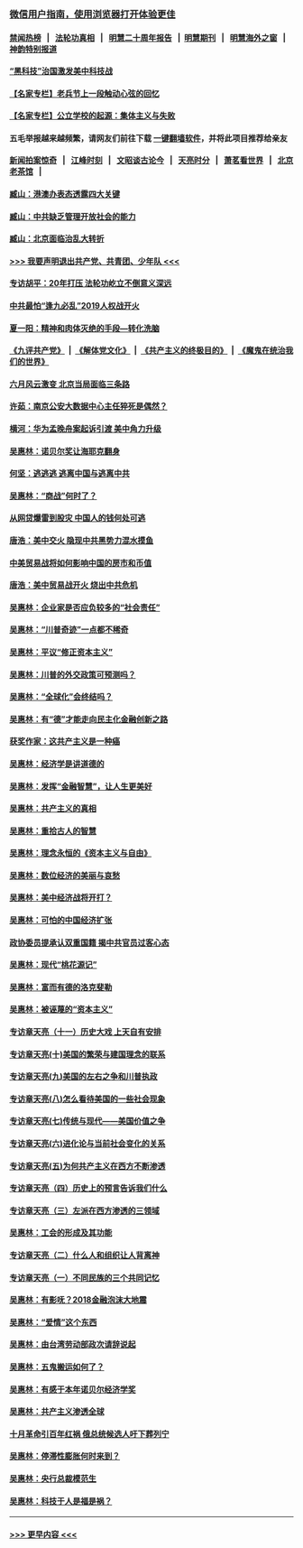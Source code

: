 ### [微信用户指南，使用浏览器打开体验更佳](https://github.com/gfw-breaker/banned-news1/blob/master/indexes/wechat-guide.md?t=0)
#### [禁闻热榜](热点新闻.md?t=0)  &nbsp;&nbsp;|&nbsp;&nbsp; [法轮功真相](https://github.com/gfw-breaker/truth/blob/master/README.md?t=0) &nbsp;&nbsp;|&nbsp;&nbsp; [明慧二十周年报告](https://github.com/gfw-breaker/mh-reports/blob/master/README.md?t=0) &nbsp;&nbsp;|&nbsp;&nbsp;[明慧期刊](https://github.com/gfw-breaker/mh-qikan) &nbsp;&nbsp;|&nbsp;&nbsp; [明慧海外之窗](https://github.com/gfw-breaker/mh-news/blob/master/README.md?t=0) &nbsp;&nbsp;|&nbsp;&nbsp; [神韵特别报道](https://github.com/gfw-breaker/mh-news/blob/master/shenyun.md?t=0)
#### [“黑科技”治国激发美中科技战](../pages/nsc423/n11638056.md?t=02032101) 
#### [【名家专栏】老兵节上一段触动心弦的回忆](../pages/nsc423/n11646016.md?t=02032101) 
#### [【名家专栏】公立学校的起源：集体主义与失败](../pages/nsc423/n11601833.md?t=02032101) 
#### 五毛举报越来越频繁，请网友们前往下载 [一键翻墙软件](https://github.com/gfw-breaker/ssr-accounts)，并将此项目推荐给亲友
#### [新闻拍案惊奇](https://github.com/gfw-breaker/banned-news1/blob/master/pages/link4.md) &nbsp;&nbsp;|&nbsp;&nbsp; [江峰时刻](https://github.com/gfw-breaker/banned-news1/blob/master/pages/link4.md) &nbsp;&nbsp;|&nbsp;&nbsp; [文昭谈古论今](https://github.com/gfw-breaker/banned-news1/blob/master/pages/link4.md) &nbsp;&nbsp;|&nbsp;&nbsp; [天亮时分](https://github.com/gfw-breaker/banned-news1/blob/master/pages/link4.md) &nbsp;&nbsp;|&nbsp;&nbsp; [萧茗看世界](https://github.com/gfw-breaker/banned-news1/blob/master/pages/link4.md) &nbsp;&nbsp;|&nbsp;&nbsp; [北京老茶馆](https://github.com/gfw-breaker/banned-news1/blob/master/pages/link4.md) &nbsp;&nbsp;|&nbsp;&nbsp; 
#### [臧山：港澳办表态透露四大关键](../pages/nsc423/n11421628.md?t=02032101) 
#### [臧山：中共缺乏管理开放社会的能力](../pages/nsc423/n11407457.md?t=02032101) 
#### [臧山：北京面临治乱大转折](../pages/nsc423/n11406895.md?t=02032101) 
#### [>>> 我要声明退出共产党、共青团、少年队 <<<](https://github.com/begood0513/goodnews/blob/master/quit/letter.md) 
#### [专访胡平：20年打压 法轮功屹立不倒意义深远](../pages/nsc423/n11398800.md?t=02032101) 
#### [中共最怕“逢九必乱”2019人权战开火](../pages/nsc423/n11385248.md?t=02032101) 
#### [夏一阳：精神和肉体灭绝的手段—转化洗脑](../pages/nsc423/n11368250.md?t=02032101) 
#### [《九评共产党》](https://github.com/begood0513/9ping.md/blob/master/README.md) &nbsp;|&nbsp; [《解体党文化》](../../../../jtdwh.md/blob/master/README.md)  &nbsp;|&nbsp; [《共产主义的终极目的》](../../../../gczydzjmd.md/blob/master/README.md) &nbsp;|&nbsp; [《魔鬼在统治我们的世界》](../../../../mgztzwmdsj.md/blob/master/README.md) 
#### [六月风云激变 北京当局面临三条路](../pages/nsc423/n11313668.md?t=02032101) 
#### [许茹：南京公安大数据中心主任猝死是偶然？](../pages/nsc423/n11064744.md?t=02032101) 
#### [横河：华为孟晚舟案起诉引渡 美中角力升级](../pages/nsc423/n11027230.md?t=02032101) 
#### [吴惠林：诺贝尔奖让海耶克翻身](../pages/nsc423/n10890049.md?t=02032101) 
#### [何坚：逃逃逃 逃离中国与逃离中共](../pages/nsc423/n10592891.md?t=02032101) 
#### [吴惠林：“商战”何时了？](../pages/nsc423/n10573558.md?t=02032101) 
#### [从网贷爆雷到股灾 中国人的钱何处可逃](../pages/nsc423/n10572800.md?t=02032101) 
#### [唐浩：美中交火 隐现中共黑势力混水摸鱼](../pages/nsc423/n10544040.md?t=02032101) 
#### [中美贸易战将如何影响中国的房市和币值](../pages/nsc423/n10543697.md?t=02032101) 
#### [唐浩：美中贸易战开火 烧出中共危机](../pages/nsc423/n10540126.md?t=02032101) 
#### [吴惠林：企业家是否应负较多的“社会责任”](../pages/nsc423/n10535022.md?t=02032101) 
#### [吴惠林：“川普奇迹”一点都不稀奇](../pages/nsc423/n10512808.md?t=02032101) 
#### [吴惠林：平议“修正资本主义”](../pages/nsc423/n10495724.md?t=02032101) 
#### [吴惠林：川普的外交政策可预测吗？](../pages/nsc423/n10462387.md?t=02032101) 
#### [吴惠林：“全球化”会终结吗？](../pages/nsc423/n10452838.md?t=02032101) 
#### [吴惠林：有“德”才能走向民主化金融创新之路](../pages/nsc423/n10432292.md?t=02032101) 
#### [获奖作家：这共产主义是一种癌](../pages/nsc423/n10431541.md?t=02032101) 
#### [吴惠林：经济学是讲道德的](../pages/nsc423/n10398014.md?t=02032101) 
#### [吴惠林：发挥“金融智慧”，让人生更美好](../pages/nsc423/n10375019.md?t=02032101) 
#### [吴惠林：共产主义的真相](../pages/nsc423/n10351394.md?t=02032101) 
#### [吴惠林：重拾古人的智慧](../pages/nsc423/n10337691.md?t=02032101) 
#### [吴惠林：理念永恒的《资本主义与自由》](../pages/nsc423/n10316274.md?t=02032101) 
#### [吴惠林：数位经济的美丽与哀愁](../pages/nsc423/n10292946.md?t=02032101) 
#### [吴惠林：美中经济战将开打？](../pages/nsc423/n10258825.md?t=02032101) 
#### [吴惠林：可怕的中国经济扩张](../pages/nsc423/n10219147.md?t=02032101) 
#### [政协委员提承认双重国籍 揭中共官员过客心态](../pages/nsc423/n10208809.md?t=02032101) 
#### [吴惠林：现代“桃花源记”](../pages/nsc423/n10185234.md?t=02032101) 
#### [吴惠林：富而有德的洛克斐勒](../pages/nsc423/n10142264.md?t=02032101) 
#### [吴惠林：被诬蔑的“资本主义”](../pages/nsc423/n10124816.md?t=02032101) 
#### [专访章天亮（十一）历史大戏 上天自有安排](../pages/nsc423/n10094905.md?t=02032101) 
#### [专访章天亮(十)美国的繁荣与建国理念的联系](../pages/nsc423/n10094899.md?t=02032101) 
#### [专访章天亮(九)美国的左右之争和川普执政](../pages/nsc423/n10094889.md?t=02032101) 
#### [专访章天亮(八)怎么看待美国的一些社会现象](../pages/nsc423/n10094857.md?t=02032101) 
#### [专访章天亮(七)传统与现代——美国价值之争](../pages/nsc423/n10093140.md?t=02032101) 
#### [专访章天亮(六)进化论与当前社会变化的关系](../pages/nsc423/n10092036.md?t=02032101) 
#### [专访章天亮(五)为何共产主义在西方不断渗透](../pages/nsc423/n10083620.md?t=02032101) 
#### [专访章天亮（四）历史上的预言告诉我们什么](../pages/nsc423/n10083606.md?t=02032101) 
#### [专访章天亮（三）左派在西方渗透的三领域](../pages/nsc423/n10081115.md?t=02032101) 
#### [吴惠林：工会的形成及其功能](../pages/nsc423/n10080633.md?t=02032101) 
#### [专访章天亮（二）什么人和组织让人背离神](../pages/nsc423/n10076637.md?t=02032101) 
#### [专访章天亮（一）不同民族的三个共同记忆](../pages/nsc423/n10074188.md?t=02032101) 
#### [吴惠林：有影呒？2018金融泡沫大地震](../pages/nsc423/n10040534.md?t=02032101) 
#### [吴惠林：“爱情”这个东西](../pages/nsc423/n10019423.md?t=02032101) 
#### [吴惠林：由台湾劳动部政次请辞说起](../pages/nsc423/n9979679.md?t=02032101) 
#### [吴惠林：五鬼搬运如何了？](../pages/nsc423/n9925338.md?t=02032101) 
#### [吴惠林：有感于本年诺贝尔经济学奖](../pages/nsc423/n9871883.md?t=02032101) 
#### [吴惠林：共产主义渗透全球](../pages/nsc423/n9812748.md?t=02032101) 
#### [十月革命引百年红祸 俄总统候选人吁下葬列宁](../pages/nsc423/n9810182.md?t=02032101) 
#### [吴惠林：停滞性膨胀何时来到？](../pages/nsc423/n9764136.md?t=02032101) 
#### [吴惠林：央行总裁模范生](../pages/nsc423/n9728134.md?t=02032101) 
#### [吴惠林：科技于人是福是祸？](../pages/nsc423/n9672982.md?t=02032101) 

----
#### [ >>> 更早内容 <<< ](../indexes/nsc423-earlier.md)
